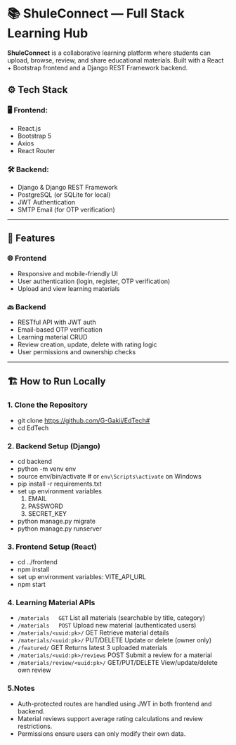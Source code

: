 # 📚 ShuleConnect — Full Stack Learning Hub

**ShuleConnect** is a collaborative learning platform where students can upload, browse, review, and share educational materials. Built with a React + Bootstrap frontend and a Django REST Framework backend.

## ⚙️ Tech Stack

### 🖥️ Frontend:

- React.js
- Bootstrap 5
- Axios
- React Router

### 🛠️ Backend:

- Django & Django REST Framework
- PostgreSQL (or SQLite for local)
- JWT Authentication
- SMTP Email (for OTP verification)

---

## 🚀 Features

### 🌐 Frontend

- Responsive and mobile-friendly UI
- User authentication (login, register, OTP verification)
- Upload and view learning materials

### 🔙 Backend

- RESTful API with JWT auth
- Email-based OTP verification
- Learning material CRUD
- Review creation, update, delete with rating logic
- User permissions and ownership checks

---

## 🏗️ How to Run Locally

### 1. Clone the Repository

- git clone https://github.com/G-Gakii/EdTech#
- cd EdTech

### 2. Backend Setup (Django)

- cd backend
- python -m venv env
- source env/bin/activate # or `env\Scripts\activate` on Windows
- pip install -r requirements.txt
- set up environment variables
  1. EMAIL
  2. PASSWORD
  3. SECRET_KEY
- python manage.py migrate
- python manage.py runserver

### 3. Frontend Setup (React)

- cd ../frontend
- npm install
- set up environment variables: VITE_API_URL
- npm start

### 4. Learning Material APIs

- `/materials	GET` List all materials (searchable by title, category)
- `/materials	POST` Upload new material (authenticated users)
- `/materials/<uuid:pk>/` GET Retrieve material details
- `/materials/<uuid:pk>/` PUT/DELETE Update or delete (owner only)
- `/featured/` GET Returns latest 3 uploaded materials
- `/materials/<uuid:pk>/reviews` POST Submit a review for a material
- `/materials/review/<uuid:pk>/` GET/PUT/DELETE View/update/delete own review

### 5.Notes

- Auth-protected routes are handled using JWT in both frontend and backend.
- Material reviews support average rating calculations and review restrictions.
- Permissions ensure users can only modify their own data.
